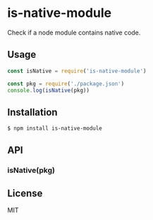 
# is-native-module

Check if a node module contains native code.

## Usage

```js
const isNative = require('is-native-module')

const pkg = require('./package.json')
console.log(isNative(pkg))
```

## Installation

```bash
$ npm install is-native-module
```

## API

### isNative(pkg)

## License

MIT
